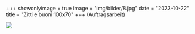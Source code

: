 +++
showonlyimage = true
image = "img/bilder/8.jpg"
date = "2023-10-22"
title = "Zitti e buoni 100x70"
+++
(Auftragsarbeit)

![](img/bilder/8.jpg)